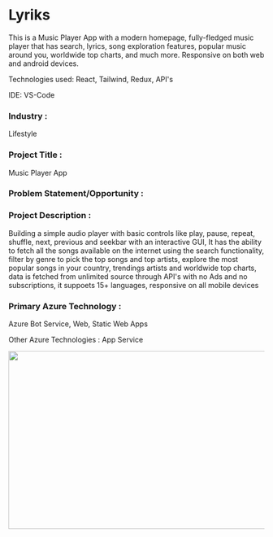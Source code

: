 # Lyriks

This is a Music Player App with a modern homepage, fully-fledged music player that has search, lyrics, song exploration features, popular music around you, worldwide top charts, and much more. Responsive on both web and android devices.

Technologies used: React, Tailwind, Redux, API's

IDE: VS-Code

### Industry :
Lifestyle

### Project Title :
Music Player App

### Problem Statement/Opportunity :

### Project Description :
Building a simple audio player with basic controls like play, pause, repeat, shuffle, next, previous and seekbar with an interactive GUI, It has the ability to fetch all the songs available on the internet using the search functionality, filter by genre to pick the top songs and top artists, explore the most popular songs in your country, trendings artists and worldwide top charts, data is fetched from unlimited source through API's with no Ads and no subscriptions, it suppoets 15+ languages, responsive on all mobile devices

### Primary Azure Technology :
Azure Bot Service, Web, Static Web Apps

Other Azure Technologies : 
App Service

<a href="https://futurereadytalent.in/"><p align= "center"><img src="https://github.com/ROHAN0011/Microsoft-Future-Ready-Talent-Internship-Project/blob/5ae1e52f4f4236d8ca92ea9189794835ce087467/FRT.jpeg" width="700" height= "350"></p></a>  
